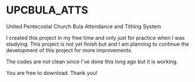 # UPCBULA_ATTS
United Pentecostal Church Bula Attendance and Tithing System

I created this project in my free time and only just for practice when I was studying. This project is not yet finish but and I am planning to continue the development of this project for more improvements.

The codes are not clean since I've done this long ago but it is working.

You are free to download. Thank you!
